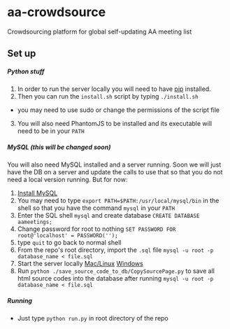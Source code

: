 # aa-crowdsource
Crowdsourcing platform for global self-updating AA meeting list


## Set up
##### Python stuff
1. In order to run the server locally you will need to have [pip](https://pip.pypa.io/en/stable/installing/) installed.
2. Then you can run the `install.sh` script by typing `./install.sh`
  * you may need to use sudo or change the permissions of the script file
3.  You will also need PhantomJS to be installed and its executable will need to be in your `PATH`

##### MySQL (this will be changed soon)
You will also need MySQL installed and a server running. Soon we will just have the DB on a server and
update the calls to use that so that you do not need a local version running. But for now:

1. [Install MySQL](https://dev.mysql.com/downloads/installer/)
2. You may need to type `export PATH=$PATH:/usr/local/mysql/bin` in the shell so that you have the command `mysql` in your `PATH`
3. Enter the SQL shell `mysql` and create database `CREATE DATABASE aameetings;`
4. Change password for root to nothing `SET PASSWORD FOR root@'localhost' = PASSWORD('');`
5. type `quit` to go back to normal shell
6. From the repo's root directory, import the `.sql` file `mysql -u root -p database_name < file.sql`
7. Start the server locally [Mac/Linux](https://coolestguidesontheplanet.com/start-stop-mysql-from-the-command-line-terminal-osx-linux/) [Windows](https://dev.mysql.com/doc/refman/5.7/en/windows-start-command-line.html)
8. Run `python ./save_source_code_to_db/CopySourcePage.py` to save all html source codes into the database after running `mysql -u root -p database_name < file.sql`

##### Running
* Just type `python run.py` in root directory of the repo
